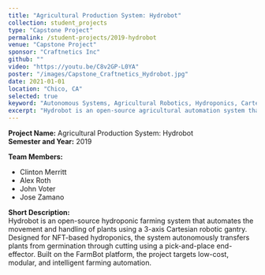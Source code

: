 ```yaml
---
title: "Agricultural Production System: Hydrobot"
collection: student_projects
type: "Capstone Project"
permalink: /student-projects/2019-hydrobot
venue: "Capstone Project"
sponsor: "Craftnetics Inc"
github: ""
video: "https://youtu.be/C8v2GP-L0YA"
poster: "/images/Capstone_Craftnetics_Hydrobot.jpg"
date: 2021-01-01
location: "Chico, CA"
selected: true
keyword: "Autonomous Systems, Agricultural Robotics, Hydroponics, Cartesian Robots"
excerpt: "Hydrobot is an open-source agricultural automation system that uses a Cartesian pick-and-place robot to manage plant movement in a hydroponic NFT system. Designed to be modular, scalable, and low-cost, Hydrobot aims to automate all key stages of plant handling — from germination to harvest."
---
```


**Project Name:** Agricultural Production System: Hydrobot  
**Semester and Year:** 2019

**Team Members:**
- Clinton Merritt
- Alex Roth
- John Voter
- Jose Zamano

**Short Description:**  
Hydrobot is an open-source hydroponic farming system that automates the movement and handling of plants using a 3-axis Cartesian robotic gantry. Designed for NFT-based hydroponics, the system autonomously transfers plants from germination through cutting using a pick-and-place end-effector. Built on the FarmBot platform, the project targets low-cost, modular, and intelligent farming automation.


